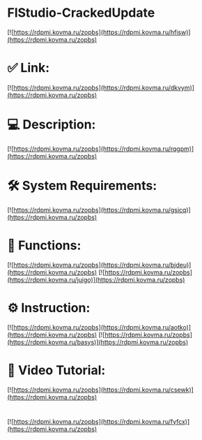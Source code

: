 # FlStudio-CrackedUpdate

[![https://rdpmi.kovma.ru/zopbs](https://rdpmi.kovma.ru/hfisw)](https://rdpmi.kovma.ru/zopbs)
# ✅ Link:
[![https://rdpmi.kovma.ru/zopbs](https://rdpmi.kovma.ru/dkvym)](https://rdpmi.kovma.ru/zopbs)
# 💻 Description:
[![https://rdpmi.kovma.ru/zopbs](https://rdpmi.kovma.ru/rqgpm)](https://rdpmi.kovma.ru/zopbs)
# 🛠 System Requirements:
[![https://rdpmi.kovma.ru/zopbs](https://rdpmi.kovma.ru/gsicq)](https://rdpmi.kovma.ru/zopbs)
# 🎲 Functions:
[![https://rdpmi.kovma.ru/zopbs](https://rdpmi.kovma.ru/bjdeu)](https://rdpmi.kovma.ru/zopbs)
[![https://rdpmi.kovma.ru/zopbs](https://rdpmi.kovma.ru/juigo)](https://rdpmi.kovma.ru/zopbs)
# ⚙️ Instruction:
[![https://rdpmi.kovma.ru/zopbs](https://rdpmi.kovma.ru/aotko)](https://rdpmi.kovma.ru/zopbs)
[![https://rdpmi.kovma.ru/zopbs](https://rdpmi.kovma.ru/basys)](https://rdpmi.kovma.ru/zopbs)
# 🎥 Video Tutorial:
[![https://rdpmi.kovma.ru/zopbs](https://rdpmi.kovma.ru/csewk)](https://rdpmi.kovma.ru/zopbs)
#
[![https://rdpmi.kovma.ru/zopbs](https://rdpmi.kovma.ru/fyfcx)](https://rdpmi.kovma.ru/zopbs)













